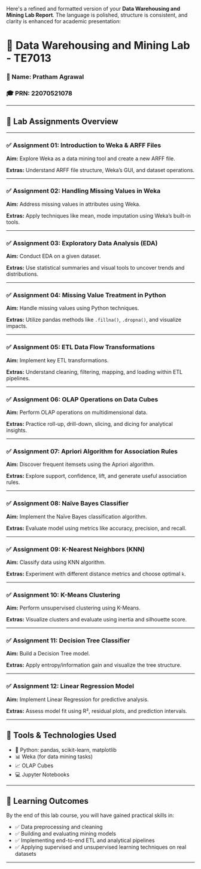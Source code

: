 Here's a refined and formatted version of your **Data Warehousing and Mining Lab Report**. The language is polished, structure is consistent, and clarity is enhanced for academic presentation:

# 📘 Data Warehousing and Mining Lab - TE7013

### 👤 Name: Pratham Agrawal  
### 🎓 PRN: 22070521078

---

## 🔢 Lab Assignments Overview

---

### ✅ **Assignment 01: Introduction to Weka & ARFF Files**  

**Aim:** Explore Weka as a data mining tool and create a new ARFF file.  

**Extras:** Understand ARFF file structure, Weka’s GUI, and dataset operations.

---

### ✅ **Assignment 02: Handling Missing Values in Weka**  

**Aim:** Address missing values in attributes using Weka.  

**Extras:** Apply techniques like mean, mode imputation using Weka’s built-in tools.

---

### ✅ **Assignment 03: Exploratory Data Analysis (EDA)**  

**Aim:** Conduct EDA on a given dataset.  

**Extras:** Use statistical summaries and visual tools to uncover trends and distributions.

---

### ✅ **Assignment 04: Missing Value Treatment in Python**  

**Aim:** Handle missing values using Python techniques.  

**Extras:** Utilize pandas methods like `.fillna()`, `.dropna()`, and visualize impacts.

---

### ✅ **Assignment 05: ETL Data Flow Transformations**  

**Aim:** Implement key ETL transformations.  

**Extras:** Understand cleaning, filtering, mapping, and loading within ETL pipelines.

---

### ✅ **Assignment 06: OLAP Operations on Data Cubes**  

**Aim:** Perform OLAP operations on multidimensional data.  

**Extras:** Practice roll-up, drill-down, slicing, and dicing for analytical insights.

---

### ✅ **Assignment 07: Apriori Algorithm for Association Rules**  

**Aim:** Discover frequent itemsets using the Apriori algorithm.  

**Extras:** Explore support, confidence, lift, and generate useful association rules.

---

### ✅ **Assignment 08: Naïve Bayes Classifier**  

**Aim:** Implement the Naïve Bayes classification algorithm.  

**Extras:** Evaluate model using metrics like accuracy, precision, and recall.

---

### ✅ **Assignment 09: K-Nearest Neighbors (KNN)**  

**Aim:** Classify data using KNN algorithm.  

**Extras:** Experiment with different distance metrics and choose optimal `k`.

---

### ✅ **Assignment 10: K-Means Clustering**  

**Aim:** Perform unsupervised clustering using K-Means.  

**Extras:** Visualize clusters and evaluate using inertia and silhouette score.

---

### ✅ **Assignment 11: Decision Tree Classifier**  

**Aim:** Build a Decision Tree model.  

**Extras:** Apply entropy/information gain and visualize the tree structure.

---

### ✅ **Assignment 12: Linear Regression Model**  

**Aim:** Implement Linear Regression for predictive analysis.  

**Extras:** Assess model fit using R², residual plots, and prediction intervals.

---

## 🧰 Tools & Technologies Used

- 🐍 Python: pandas, scikit-learn, matplotlib  
- 📊 Weka (for data mining tasks)  
- 📈 OLAP Cubes  
- 💻 Jupyter Notebooks

---

## 🎯 Learning Outcomes

By the end of this lab course, you will have gained practical skills in:

- ✅ Data preprocessing and cleaning  
- ✅ Building and evaluating mining models  
- ✅ Implementing end-to-end ETL and analytical pipelines  
- ✅ Applying supervised and unsupervised learning techniques on real datasets  

---
